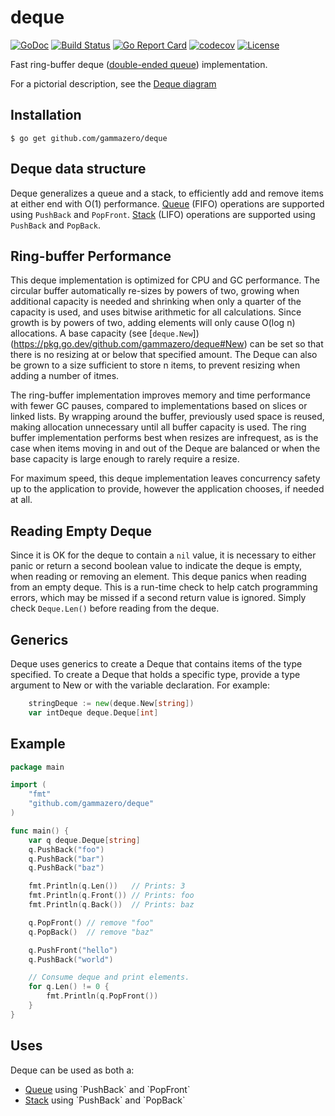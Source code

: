 # deque

[![GoDoc](https://pkg.go.dev/badge/github.com/gammazero/deque)](https://pkg.go.dev/github.com/gammazero/deque)
[![Build Status](https://github.com/gammazero/deque/actions/workflows/go.yml/badge.svg)](https://github.com/gammazero/deque/actions/workflows/go.yml)
[![Go Report Card](https://goreportcard.com/badge/github.com/gammazero/deque)](https://goreportcard.com/report/github.com/gammazero/deque)
[![codecov](https://codecov.io/gh/gammazero/deque/branch/master/graph/badge.svg)](https://codecov.io/gh/gammazero/deque)
[![License](https://img.shields.io/badge/License-MIT-blue.svg)](LICENSE)

Fast ring-buffer deque ([double-ended queue](https://en.wikipedia.org/wiki/Double-ended_queue)) implementation.

For a pictorial description, see the [Deque diagram](https://github.com/gammazero/deque/wiki)

## Installation

```
$ go get github.com/gammazero/deque
```

## Deque data structure

Deque generalizes a queue and a stack, to efficiently add and remove items at either end with O(1) performance. [Queue](https://en.wikipedia.org/wiki/Queue_(abstract_data_type)) (FIFO) operations are supported using `PushBack` and `PopFront`. [Stack](https://en.wikipedia.org/wiki/Stack_(abstract_data_type)) (LIFO) operations are supported using `PushBack` and `PopBack`.

## Ring-buffer Performance

This deque implementation is optimized for CPU and GC performance. The circular buffer automatically re-sizes by powers of two, growing when additional capacity is needed and shrinking when only a quarter of the capacity is used, and uses bitwise arithmetic for all calculations. Since growth is by powers of two, adding elements will only cause O(log n) allocations. A base capacity (see [`deque.New`])(https://pkg.go.dev/github.com/gammazero/deque#New) can be set so that there is no resizing at or below that specified amount. The Deque can also be grown to a size sufficient to store n items, to prevent resizing when adding a number of itmes.

The ring-buffer implementation improves memory and time performance with fewer GC pauses, compared to implementations based on slices or linked lists. By wrapping around the buffer, previously used space is reused, making allocation unnecessary until all buffer capacity is used. The ring buffer implementation performs best when resizes are infrequest, as is the case when items moving in and out of the Deque are balanced or when the base capacity is large enough to rarely require a resize.

For maximum speed, this deque implementation leaves concurrency safety up to the application to provide, however the application chooses, if needed at all.

## Reading Empty Deque

Since it is OK for the deque to contain a `nil` value, it is necessary to either panic or return a second boolean value to indicate the deque is empty, when reading or removing an element. This deque panics when reading from an empty deque. This is a run-time check to help catch programming errors, which may be missed if a second return value is ignored. Simply check `Deque.Len()` before reading from the deque.

## Generics

Deque uses generics to create a Deque that contains items of the type specified. To create a Deque that holds a specific type, provide a type argument to New or with the variable declaration. For example:
```go
    stringDeque := new(deque.New[string])
    var intDeque deque.Deque[int]
```

## Example

```go
package main

import (
    "fmt"
    "github.com/gammazero/deque"
)

func main() {
    var q deque.Deque[string]
    q.PushBack("foo")
    q.PushBack("bar")
    q.PushBack("baz")

    fmt.Println(q.Len())   // Prints: 3
    fmt.Println(q.Front()) // Prints: foo
    fmt.Println(q.Back())  // Prints: baz

    q.PopFront() // remove "foo"
    q.PopBack()  // remove "baz"

    q.PushFront("hello")
    q.PushBack("world")

    // Consume deque and print elements.
    for q.Len() != 0 {
        fmt.Println(q.PopFront())
    }
}
```

## Uses

Deque can be used as both a:
- [Queue](https://en.wikipedia.org/wiki/Queue_(abstract_data_type)) using `PushBack` and `PopFront`
- [Stack](https://en.wikipedia.org/wiki/Stack_(abstract_data_type)) using `PushBack` and `PopBack`
